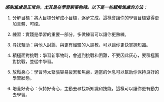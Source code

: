  ***感到焦慮是正常的，尤其是在學習新事物時。以下是一些緩解焦慮的方法：***

1. 分解目標：將大目標分解成小目標，逐步完成，這樣會讓你的學習目標變得更加具體、可控。

2. 練習：實踐是學習的重要一部分，多做練習可以讓你更熟練。

3. 尋找幫助：與他人討論、與更有經驗的人請教，可以讓你更快掌握知識。

4. 積極面對挑戰：學習新事物時，會遇到挑戰和困難，不要因此灰心，要積極面對挑戰，並從中學習。

5. 放鬆身心：學習時太緊張容易疲累和焦慮，適當的休息可以幫助你保持良好的學習狀態。

6. 培養好奇心：保持好奇心，主動去尋找新知識和技能，這樣可以讓你更有動力去學習。